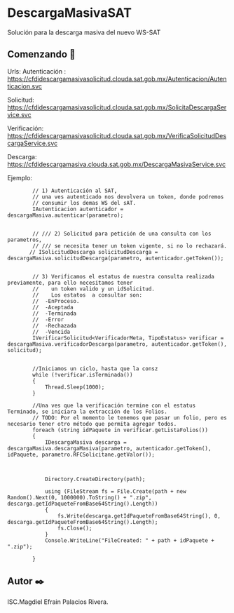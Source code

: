 # DescargaMasivaSAT

Solución para la descarga masiva del nuevo WS-SAT

## Comenzando 🚀
Urls:
Autenticación :
https://cfdidescargamasivasolicitud.clouda.sat.gob.mx/Autenticacion/Autenticacion.svc

Solicitud:
https://cfdidescargamasivasolicitud.clouda.sat.gob.mx/SolicitaDescargaService.svc

Verificación: 
https://cfdidescargamasivasolicitud.clouda.sat.gob.mx/VerificaSolicitudDescargaService.svc

Descarga: 
https://cfdidescargamasiva.clouda.sat.gob.mx/DescargaMasivaService.svc


Ejemplo: 

            // 1) Autenticación al SAT,
            // una ves autenticado nos devolvera un token, donde podremos 
            // consumir los demas WS del sAT.
            IAutenticacion autenticador = descargaMasiva.autenticar(parametro);


            // /// 2) Solicitud para petición de una consulta con los parametros, 
            // /// se necesita tener un token vigente, si no lo rechazará.
           // ISolicitudDescarga solicitudDescarga =  descargaMasiva.solicitudDescarga(parametro, autenticador.getToken());

          
            // 3) Verificamos el estatus de nuestra consulta realizada previamente, para ello necesitamos tener
            //    un token valido y un idSolicitud.
            //    Los estatos  a consultar son:
            //  -EnProceso.
            //  -Aceptada
            //  -Terminada
            //  -Error
            //  -Rechazada
            //  -Vencida
            IVerificarSolicitud<VerificadorMeta, TipoEstatus> verificar = descargaMasiva.verificadorDescarga(parametro, autenticador.getToken(), solicitud);


            //Iniciamos un ciclo, hasta que la consz
            while (!verificar.isTerminada())
            {
                Thread.Sleep(1000);
            }

            //Una ves que la verificación termine con el estatus Terminado, se iniciara la extracción de los Folios. 
            // TODO: Por el momento le tenemos que pasar un folio, pero es necesario tener otro método que permita agregar todos.
            foreach (string idPaquete in verificar.getListaFolios())
            {
                IDescargaMasiva descarga = descargaMasiva.descargaMasiva(parametro, autenticador.getToken(), idPaquete, parametro.RFCSolicitane.getValor());



                Directory.CreateDirectory(path);

                using (FileStream fs = File.Create(path + new Random().Next(0, 1000000).ToString() + ".zip", descarga.getIdPaqueteFromBase64String().Length))
                {
                    fs.Write(descarga.getIdPaqueteFromBase64String(), 0, descarga.getIdPaqueteFromBase64String().Length);
                    fs.Close();
                }
                Console.WriteLine("FileCreated: " + path + idPaquete + ".zip");

            }


## Autor ✒️

ISC.Magdiel Efrain Palacios Rivera.
